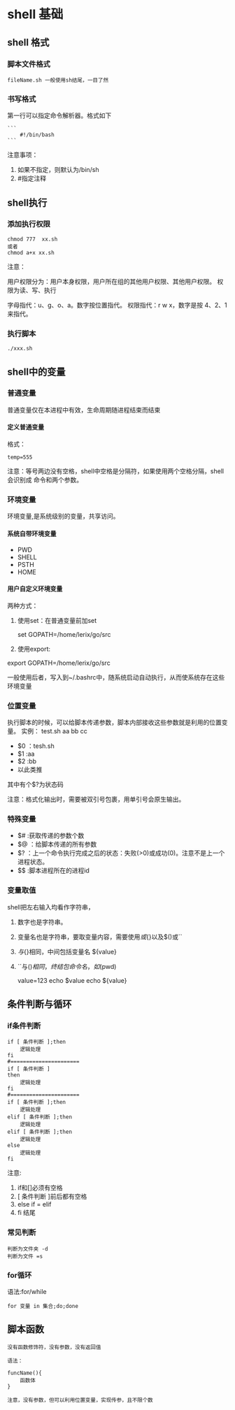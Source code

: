 # shell 基础

## shell 格式

### 脚本文件格式

    fileName.sh 一般使用sh结尾，一目了然

### 书写格式

第一行可以指定命令解析器。格式如下

    ```
        #!/bin/bash
    ```

注意事项：

1. 如果不指定，则默认为/bin/sh
2. #指定注释

## shell执行

### 添加执行权限

    chmod 777  xx.sh 
    或者 
    chmod a+x xx.sh
注意：

用户权限分为：用户本身权限，用户所在组的其他用户权限、其他用户权限。
权限为读、写、执行

字母指代：u、g、o、a。数字按位置指代。
权限指代：r w x，数字是按 4、2、1来指代。

### 执行脚本

    ./xxx.sh

## shell中的变量

### 普通变量

普通变量仅在本进程中有效，生命周期随进程结束而结束

#### 定义普通变量

格式：

    temp=555

注意：等号两边没有空格，shell中空格是分隔符，如果使用两个空格分隔，shell会识别成 命令和两个参数。

### 环境变量

环境变量,是系统级别的变量，共享访问。

#### 系统自带环境变量

- PWD
- SHELL
- PSTH
- HOME

#### 用户自定义环境变量

两种方式：

1. 使用set：在普通变量前加set

    set GOPATH=/home/lerix/go/src

2. 使用export:  

export GOPATH=/home/lerix/go/src

一般使用后者，写入到~/.bashrc中，随系统启动自动执行，从而使系统存在这些环境变量

### 位置变量

执行脚本的时候，可以给脚本传递参数，脚本内部接收这些参数就是利用的位置变量。
实例： test.sh aa bb cc

- $0 ：tesh.sh
- $1 :aa
- $2 :bb
- 以此类推

其中有个$?为状态码

注意：格式化输出时，需要被双引号包裹，用单引号会原生输出。

### 特殊变量

- $# :获取传递的参数个数
- $@ ：给脚本传递的所有参数
- $? ：上一个命令执行完成之后的状态：失败(>0)或成功(0)。注意不是上一个进程状态。
- $$ :脚本进程所在的进程id

### 变量取值

shell把左右输入均看作字符串，

1. 数字也是字符串。
2. 变量名也是字符串，要取变量内容，需要使用$或${}以及$()或``
3. $与${}相同，中间包括变量名 ${value}
4. ``与$()相同，终结包命令名，如$(pwd)

    value=123
    echo $value
    echo ${value}

## 条件判断与循环

### if条件判断

    if [ 条件判断 ];then
        逻辑处理 
    fi
    #======================
    if [ 条件判断 ]
    then
        逻辑处理
    fi
    #======================
    if [ 条件判断 ];then
        逻辑处理
    elif [ 条件判断 ];then
        逻辑处理
    elif [ 条件判断 ];then
        逻辑处理
    else
        逻辑处理
    fi

注意:

1. if和[]必须有空格
2. [ 条件判断 ]前后都有空格
3. else if =  elif
4. fi 结尾

### 常见判断

    判断为文件夹 -d
    判断为文件 =s

### for循环

语法:for/while

    for 变量 in 集合;do;done

## 脚本函数

    没有函数修饰符，没有参数，没有返回值

    语法：

    funcName(){
        函数体
    }

    注意，没有参数，但可以利用位置变量，实现传参，且不限个数
